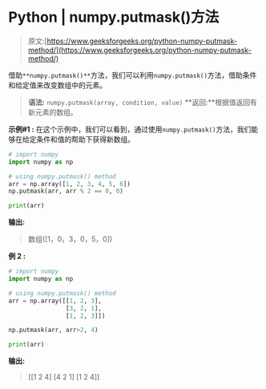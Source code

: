 # Python | numpy.putmask()方法

> 原文:[https://www.geeksforgeeks.org/python-numpy-putmask-method/](https://www.geeksforgeeks.org/python-numpy-putmask-method/)

借助`**numpy.putmask()**`方法，我们可以利用`numpy.putmask()`方法，借助条件和给定值来改变数组中的元素。

> **语法:** `numpy.putmask(array, condition, value)`
> **返回:**根据值返回有新元素的数组。

**示例#1 :**
在这个示例中，我们可以看到，通过使用`numpy.putmask()`方法，我们能够在给定条件和值的帮助下获得新数组。

```py
# import numpy
import numpy as np

# using numpy.putmask() method
arr = np.array([1, 2, 3, 4, 5, 6])
np.putmask(arr, arr % 2 == 0, 0)

print(arr)
```

**输出:**

> 数组([1，0，3，0，5，0])

**例 2 :**

```py
# import numpy
import numpy as np

# using numpy.putmask() method
arr = np.array([[1, 2, 3],
                [3, 2, 1],
                [1, 2, 3]])

np.putmask(arr, arr>2, 4)

print(arr)
```

**输出:**

> [[1 2 4]
> [4 2 1]
> [1 2 4]]